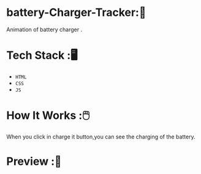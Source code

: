 # battery-Charger-Tracker:🔋
Animation of battery charger .
# Tech Stack :🖥️
- `HTML`<br/>
- `CSS`<br/>
- `JS`<br/>
# How It Works :🖱️
When you click in charge it button,you can see the charging of the battery.<br/>
# Preview :🎥
